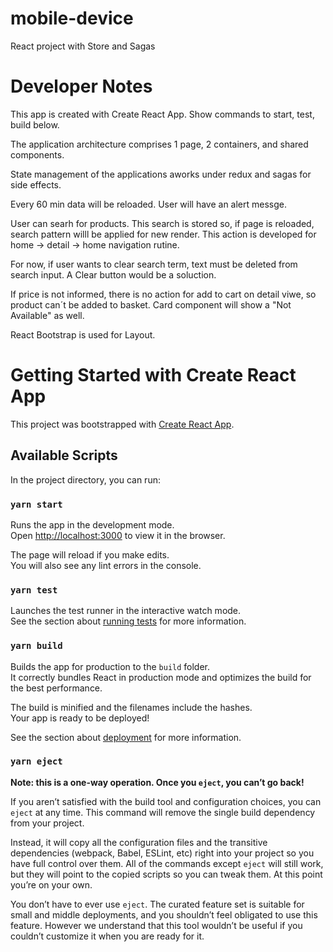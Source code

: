 # mobile-device
React project with Store and Sagas


# Developer Notes

This app is created with Create React App. Show commands to start, test, build below.

The application architecture comprises 1 page, 2 containers, and shared components. 

State management of the applications aworks under redux and sagas for side effects.

Every 60 min data will be reloaded. User will have an alert messge.

User can searh for products. This search is stored so, if page is reloaded, search pattern willl be applied for new render. This action is developed for home -> detail -> home navigation rutine.

For now, if user wants to clear search term, text must be deleted from search input. A Clear button would be a soluction.

If price is not informed, there is no action for add to cart on detail viwe, so product can´t be added to basket. Card component will show a "Not Available" as well.

React Bootstrap is used for Layout.

# Getting Started with Create React App

This project was bootstrapped with [Create React App](https://github.com/facebook/create-react-app).

## Available Scripts

In the project directory, you can run:

### `yarn start`

Runs the app in the development mode.\
Open [http://localhost:3000](http://localhost:3000) to view it in the browser.

The page will reload if you make edits.\
You will also see any lint errors in the console.

### `yarn test`

Launches the test runner in the interactive watch mode.\
See the section about [running tests](https://facebook.github.io/create-react-app/docs/running-tests) for more information.

### `yarn build`

Builds the app for production to the `build` folder.\
It correctly bundles React in production mode and optimizes the build for the best performance.

The build is minified and the filenames include the hashes.\
Your app is ready to be deployed!

See the section about [deployment](https://facebook.github.io/create-react-app/docs/deployment) for more information.

### `yarn eject`

**Note: this is a one-way operation. Once you `eject`, you can’t go back!**

If you aren’t satisfied with the build tool and configuration choices, you can `eject` at any time. This command will remove the single build dependency from your project.

Instead, it will copy all the configuration files and the transitive dependencies (webpack, Babel, ESLint, etc) right into your project so you have full control over them. All of the commands except `eject` will still work, but they will point to the copied scripts so you can tweak them. At this point you’re on your own.

You don’t have to ever use `eject`. The curated feature set is suitable for small and middle deployments, and you shouldn’t feel obligated to use this feature. However we understand that this tool wouldn’t be useful if you couldn’t customize it when you are ready for it.
